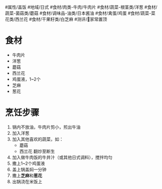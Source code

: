  #属性/盖饭 
 #地域/日式
 #食材/肉类-牛肉/牛肉片 #食材/蔬菜-根茎类/洋葱 #食材/蔬菜-菌菇类/蘑菇 #食材/调味品-油类/日本酱油 #食材/禽蛋/鸡蛋 #食材/蔬菜-菜花类/西兰花 #食材/干果籽类/白芝麻 
 #测评/📌家常置顶 

# 食材
- 牛肉片
- 洋葱
- 蘑菇
- 西兰花
- 鸡蛋液，1~2个
- 芝麻
- 葱花
# 烹饪步骤
1. 锅内不放油，牛肉片剪小，煎出牛油
2. 加入洋葱
3. 加入其他喜欢的蔬菜，如：
   - 蘑菇
   - 西兰花
	翻炒至断生
4. 加入做牛肉饭的牛井汁（或其他日式调料），搅拌均匀
5. 撒上1~2个鸡蛋液
6. 盖上锅盖焖一分钟
7. 撒上**芝麻**和**葱花**
8. 出锅浇在米饭上